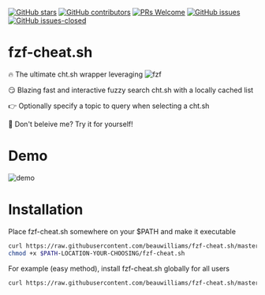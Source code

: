 [![GitHub stars](https://img.shields.io/github/stars/beauwilliams/fzf-cht.sh.svg?style=social&label=Star)](https://GitHub.com/beauwilliams/fzf-cht.sh/stargazers/)
[![GitHub contributors](https://img.shields.io/github/contributors/beauwilliams/fzf-cht.sh.svg)](https://GitHub.com/beauwilliams/fzf-cht.sh/graphs/contributors/)
[![PRs Welcome](https://img.shields.io/badge/PRs-welcome-brightgreen.svg)](http://makeapullrequest.com)
[![GitHub issues](https://img.shields.io/github/issues/beauwilliams/fzf-cht.sh.svg)](https://GitHub.com/beauwilliams/fzf-cht.sh/issues/)
[![GitHub issues-closed](https://img.shields.io/github/issues-closed/beauwilliams/fzf-cht.sh.svg)](https://GitHub.com/beauwilliams/fzf-cht.sh/issues?q=is%3Aissue+is%3Aclosed)

#  fzf-cheat.sh

🔥 The ultimate cht.sh wrapper leveraging ![fzf](https://github.com/junegunn/fzf)

😏 Blazing fast and interactive fuzzy search cht.sh with a locally cached list

👉 Optionally specify a topic to query when selecting a cht.sh

🤨 Don't beleive me? Try it for yourself!

# Demo

![demo](https://i.ibb.co/kSMn890/ezgif-com-gif-maker.gif)

# Installation

Place fzf-cheat.sh somewhere on your $PATH and make it executable
```bash
curl https://raw.githubusercontent.com/beauwilliams/fzf-cheat.sh/master/fzf-cheat.sh > $PATH-LOCATION-YOUR-CHOOSING/fzf-cheat.sh
chmod +x $PATH-LOCATION-YOUR-CHOOSING/fzf-cheat.sh
```

For example (easy method), install fzf-cheat.sh globally for all users
```bash
curl https://raw.githubusercontent.com/beauwilliams/fzf-cheat.sh/master/fzf-cheat.sh > /usr/local/bin/fzf-cheat.sh && chmod +x /usr/local/bin/fzf-cheat.sh
```

